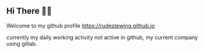 ## Hi There 👋🏼

Welcome to my github profile 
https://rudestewing.github.io


currently my daily working activity not active in github, my current company using gitlab.
